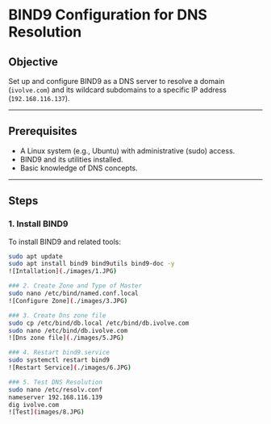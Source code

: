 # BIND9 Configuration for DNS Resolution

## Objective
Set up and configure BIND9 as a DNS server to resolve a domain (`ivolve.com`) and its wildcard subdomains to a specific IP address (`192.168.116.137`).

---

## Prerequisites
- A Linux system (e.g., Ubuntu) with administrative (sudo) access.
- BIND9 and its utilities installed.
- Basic knowledge of DNS concepts.

---

## Steps

### 1. Install BIND9
To install BIND9 and related tools:
```bash
sudo apt update
sudo apt install bind9 bind9utils bind9-doc -y
![Intallation](./images/1.JPG)

### 2. Create Zone and Type of Master
sudo nano /etc/bind/named.conf.local
![Configure Zone](./images/3.JPG)

### 3. Create Dns zone file
sudo cp /etc/bind/db.local /etc/bind/db.ivolve.com
sudo nano /etc/bind/db.ivolve.com
![Dns zone file](./images/5.JPG)

### 4. Restart bind9.service
sudo systemctl restart bind9
![Restart Service](./images/6.JPG)

### 5. Test DNS Resolution
sudo nano /etc/resolv.conf
nameserver 192.168.116.139
dig ivolve.com
![Test](images/8.JPG)
